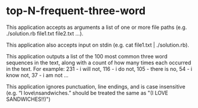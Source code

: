 # top-N-frequent-three-word

This application accepts as arguments a list of one or more file paths (e.g. ./solution.rb file1.txt file2.txt ...).

This application also accepts input on stdin (e.g. cat file1.txt | ./solution.rb).

This application outputs a list of the 100 most common three word sequences in the text, along with a count of how many times each occurred in the text. For example: 231 - i will not, 116 - i do not, 105 - there is no, 54 - i know not, 37 - i am not …

This application ignores punctuation, line endings, and is case insensitive (e.g. “I love\nsandwiches.” should be treated the same as "(I LOVE SANDWICHES!!)")
